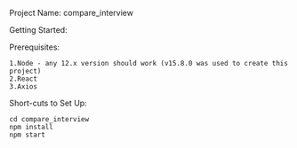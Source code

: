 Project Name: 
compare_interview

Getting Started:

Prerequisites:

    1.Node - any 12.x version should work (v15.8.0 was used to create this project)
    2.React
    3.Axios

Short-cuts to Set Up:

	cd compare_interview
	npm install
	npm start






